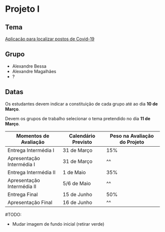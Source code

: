 # Projeto I

## Tema

[Aplicação para localizar postos de Covid-19](https://moodle.esmad.ipp.pt/pluginfile.php/11580/mod_resource/content/2/ESMAD_TSIW_WEBPI_PROPOSTA_03_2021.pdf)

## Grupo

- Alexandre Bessa
- Alexandre Magalhães
- ?

## Datas

Os estudantes devem indicar a constituição de cada grupo até ao dia **10 de Março**.

Devem os grupos de trabalho selecionar o tema pretendido no dia **11 de Março**.

| Momentos de Avaliação      | Calendário Previsto | Peso na Avaliação do Projeto |
| -------------------------- | ------------------- | ---------------------------- |
| Entrega Intermédia I       | 31 de Março         | 15%                          |
| Apresentação Intermédia I  | 31 de Março         | ^^                           |
| Entrega Intermédia II      | 1 de Maio           | 35%                          |
| Apresentação Intermédia II | 5/6 de Maio         | ^^                           |
| Entrega Final              | 15 de Junho         | 50%                          |
| Apresentação Final         | 16 de Junho         | ^^                           |

#TODO:

- Mudar imagem de fundo inicial (retirar verde)
